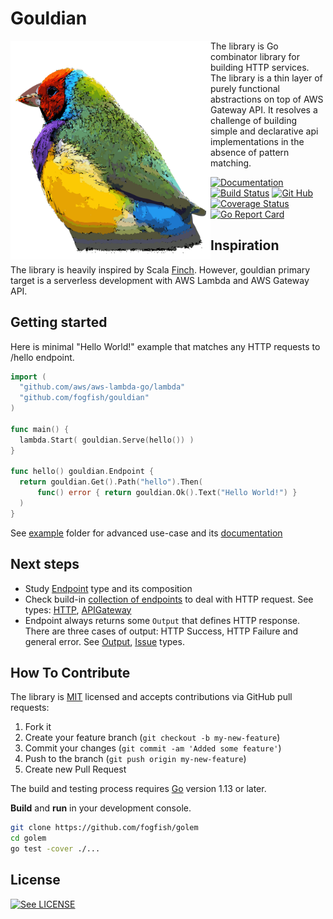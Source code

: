 # Gouldian

<img src="./doc/logo.svg" width="320" align="left"/>

The library is Go combinator library for building HTTP services.
The library is a thin layer of purely functional abstractions on top
of AWS Gateway API. It resolves a challenge of building simple and
declarative api implementations in the absence of pattern matching.

[![Documentation](https://godoc.org/github.com/fogfish/gouldian?status.svg)](http://godoc.org/github.com/fogfish/gouldian)
[![Build Status](https://secure.travis-ci.org/fogfish/gouldian.svg?branch=master)](http://travis-ci.org/fogfish/gouldian)
[![Git Hub](https://img.shields.io/github/last-commit/fogfish/gouldian.svg)](http://travis-ci.org/fogfish/gouldian)
[![Coverage Status](https://coveralls.io/repos/github/fogfish/gouldian/badge.svg?branch=master)](https://coveralls.io/github/fogfish/gouldian?branch=master)
[![Go Report Card](https://goreportcard.com/badge/github.com/fogfish/gouldian)](https://goreportcard.com/report/github.com/fogfish/gouldian)



## Inspiration

The library is heavily inspired by Scala [Finch](https://github.com/finagle/finch). However, gouldian primary target is a serverless development with AWS Lambda and AWS Gateway API.



## Getting started

Here is minimal "Hello World!" example that matches any HTTP requests
to /hello endpoint.

```go
import (
  "github.com/aws/aws-lambda-go/lambda"
  "github.com/fogfish/gouldian"
)

func main() {
  lambda.Start( gouldian.Serve(hello()) )
}

func hello() gouldian.Endpoint {
  return gouldian.Get().Path("hello").Then(
      func() error { return gouldian.Ok().Text("Hello World!") }
  )
}
```

See [example](example) folder for advanced use-case and its [documentation](http://godoc.org/github.com/fogfish/gouldian)



## Next steps

* Study [Endpoint](endpoint.go) type and its composition
* Check build-in [collection of endpoints](request.go) to deal with HTTP request. See types: [HTTP](http://godoc.org/github.com/fogfish/gouldian/#HTTP), [APIGateway](http://godoc.org/github.com/fogfish/gouldian/#APIGateway)
* Endpoint always returns some `Output` that defines HTTP response. There are three cases of output: HTTP Success, HTTP Failure and general error. See [Output](http://godoc.org/github.com/fogfish/gouldian/#Output), [Issue](http://godoc.org/github.com/fogfish/gouldian/#Issue) types.



## How To Contribute

The library is [MIT](LICENSE) licensed and accepts contributions via GitHub pull requests:

1. Fork it
2. Create your feature branch (`git checkout -b my-new-feature`)
3. Commit your changes (`git commit -am 'Added some feature'`)
4. Push to the branch (`git push origin my-new-feature`)
5. Create new Pull Request


The build and testing process requires [Go](https://golang.org) version 1.13 or later.

**Build** and **run** in your development console.

```bash
git clone https://github.com/fogfish/golem
cd golem
go test -cover ./...
```

## License

[![See LICENSE](https://img.shields.io/github/license/fogfish/gouldian.svg?style=for-the-badge)](LICENSE)
